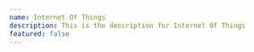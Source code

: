 ```yaml
---
name: Internet Of Things
description: This is the description for Internet Of Things
featured: false
---
```

